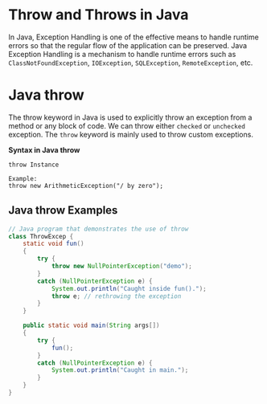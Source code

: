 # Throw and Throws in Java

In Java, Exception Handling is one of the effective means to handle runtime errors so that the regular flow of the application can be preserved. Java Exception Handling is a mechanism to handle runtime errors such as `ClassNotFoundException`, `IOException`, `SQLException`, `RemoteException`, etc.

# Java throw

The throw keyword in Java is used to explicitly throw an exception from a method or any block of code. We can throw either `checked` or `unchecked` exception. The `throw` keyword is mainly used to throw custom exceptions.

**Syntax in Java throw**

```
throw Instance

Example:
throw new ArithmeticException("/ by zero");
```

## Java throw Examples

```java
// Java program that demonstrates the use of throw
class ThrowExcep {
	static void fun()
	{
		try {
			throw new NullPointerException("demo");
		}
		catch (NullPointerException e) {
			System.out.println("Caught inside fun().");
			throw e; // rethrowing the exception
		}
	}

	public static void main(String args[])
	{
		try {
			fun();
		}
		catch (NullPointerException e) {
			System.out.println("Caught in main.");
		}
	}
}
```
